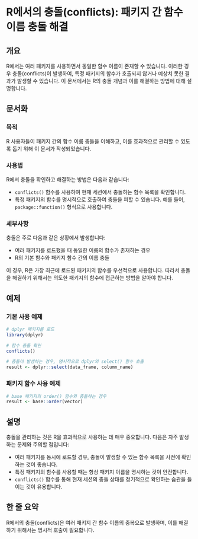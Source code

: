 <!--
Meta Description: # R에서의 충돌(conflicts): 패키지 간 함수 이름 충돌 해결 ## 개요 R에서는 여러 패키지를 사용하면서 동일한 함수 이름이 존재할 수 있습니다. 이러한 경우 충돌(conflicts)이 발생하여, 특정 패키지의 함수가 호출되지 않거나 예상치 못한 결과가 발생...
Meta Keywords: conflicts, 패키지, 패키지의, 충돌을, 함수를
-->

# R에서의 충돌(conflicts): 패키지 간 함수 이름 충돌 해결

## 개요
R에서는 여러 패키지를 사용하면서 동일한 함수 이름이 존재할 수 있습니다. 이러한 경우 충돌(conflicts)이 발생하여, 특정 패키지의 함수가 호출되지 않거나 예상치 못한 결과가 발생할 수 있습니다. 이 문서에서는 R의 충돌 개념과 이를 해결하는 방법에 대해 설명합니다.

## 문서화
### 목적
R 사용자들이 패키지 간의 함수 이름 충돌을 이해하고, 이를 효과적으로 관리할 수 있도록 돕기 위해 이 문서가 작성되었습니다.

### 사용법
R에서 충돌을 확인하고 해결하는 방법은 다음과 같습니다:
- `conflicts()` 함수를 사용하여 현재 세션에서 충돌하는 함수 목록을 확인합니다.
- 특정 패키지의 함수를 명시적으로 호출하여 충돌을 피할 수 있습니다. 예를 들어, `package::function()` 형식으로 사용합니다.

### 세부사항
충돌은 주로 다음과 같은 상황에서 발생합니다:
- 여러 패키지를 로드했을 때 동일한 이름의 함수가 존재하는 경우
- R의 기본 함수와 패키지 함수 간의 이름 충돌

이 경우, R은 가장 최근에 로드된 패키지의 함수를 우선적으로 사용합니다. 따라서 충돌을 해결하기 위해서는 의도한 패키지의 함수에 접근하는 방법을 알아야 합니다.

## 예제
### 기본 사용 예제
```R
# dplyr 패키지를 로드
library(dplyr)

# 함수 충돌 확인
conflicts()

# 충돌이 발생하는 경우, 명시적으로 dplyr의 select() 함수 호출
result <- dplyr::select(data_frame, column_name)
```

### 패키지 함수 사용 예제
```R
# base 패키지의 order() 함수와 충돌하는 경우
result <- base::order(vector)
```

## 설명
충돌을 관리하는 것은 R을 효과적으로 사용하는 데 매우 중요합니다. 다음은 자주 발생하는 문제와 주의할 점입니다:
- 여러 패키지를 동시에 로드할 경우, 충돌이 발생할 수 있는 함수 목록을 사전에 확인하는 것이 좋습니다.
- 특정 패키지의 함수를 사용할 때는 항상 패키지 이름을 명시하는 것이 안전합니다.
- `conflicts()` 함수를 통해 현재 세션의 충돌 상태를 정기적으로 확인하는 습관을 들이는 것이 유용합니다.

## 한 줄 요약
R에서의 충돌(conflicts)은 여러 패키지 간 함수 이름의 중복으로 발생하며, 이를 해결하기 위해서는 명시적 호출이 필요합니다.